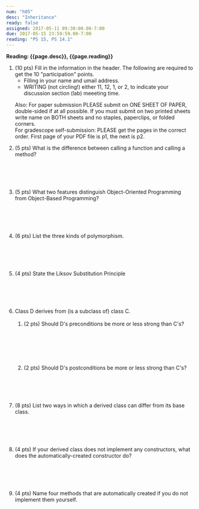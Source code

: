 ```yaml
---
num: "h05"
desc: "Inheritance"
ready: false
assigned: 2017-05-11 09:30:00.00-7:00
due: 2017-05-15 23:59:59.00-7:00
reading: "PS 15, PS 14.1"
---
```

 
 <div style='display:none'>
https://ucsb-cs32-s17.github.io/hwk/h05/
</div>

<b>Reading: {{page.desc}},  {{page.reading}}</b>
 
<ol start="1">

<li>(10 pts) Fill in the information in the header. The following are required to get the 10 "participation" points.
    <ul>
    <li>Filling in your name and umail address.<br /></li>
    <li>WRITING (not circling!) either 11, 12, 1, or 2, to indicate your discussion section (lab) meeeting time.<br /></li>
    </ul>
    <p>Also: For paper submission PLEASE submit on ONE SHEET OF PAPER, double-sided if at all possible. If you must submit  on two printed sheets write name on BOTH sheets and no staples, paperclips, or folded corners.<br />
    For gradescope self-submission: PLEASE get the pages in the correct order. First page of your PDF file is p1, the next is p2.</p>
 </li> 

 <li style='margin-bottom:6em;'>(5 pts) What is the difference between calling a function and calling a method?
 </li>
 
 
  <li style='margin-bottom:6em;'>(5 pts) What two features distinguish Object-Oriented Programming from Object-Based Programming?
 </li>

  <li style='margin-bottom:6em;'>(6 pts) List the three kinds of polymorphism.</li>
  
  
  <li style='margin-bottom:6em;'>(4 pts) State the Liksov Substitution Principle</li>
  
  
  
<div class="pagebreak"></div>


  <li>Class D derives from (is a subclass of) class C. 
  <ol>
    <li style='margin-bottom:6em;'>(2 pts) Should D's preconditions be more or less strong than C's?</li>
    <li style='margin-bottom:6em;'>(2 pts) Should D's postconditions be more or less strong than C's?</li>
  </ol>
  </li>

  <li style='margin-bottom:6em;'>(8 pts) List two ways in which a derived class can differ from its base class.</li>

  <li style='margin-bottom:6em;'>(4 pts) If your derived class does not implement any constructors, what does the automatically-created constructor do?</li>


  <li style='margin-bottom:6em;'>(4 pts) Name four methods that are automatically created if you do not implement them yourself.</li>

</ol>
